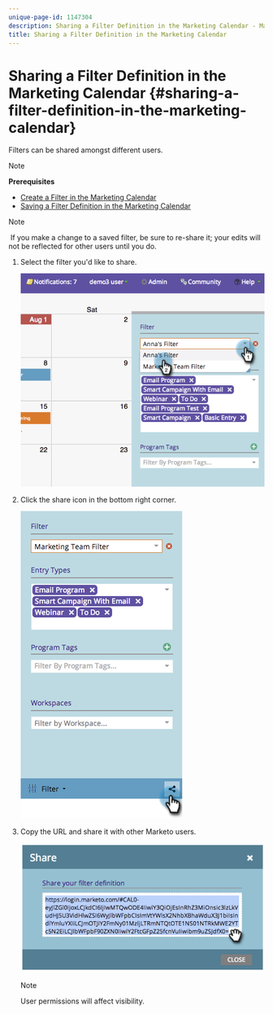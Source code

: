 ```yaml
---
unique-page-id: 1147304
description: Sharing a Filter Definition in the Marketing Calendar - Marketo Docs - Product Documentation
title: Sharing a Filter Definition in the Marketing Calendar
---
```


# Sharing a Filter Definition in the Marketing Calendar {#sharing-a-filter-definition-in-the-marketing-calendar}

Filters can be shared amongst different users.

>[!NOTE]
>
>**Prerequisites**
>
>* [Create a Filter in the Marketing Calendar](filtering-the-marketing-calendar.md)
>* [Saving a Filter Definition in the Marketing Calendar](saving-a-filter-definition-in-the-marketing-calendar.md)
>

>[!NOTE]
>
>&nbsp;If you make a change to a saved filter, be sure to re-share it; your edits will not be reflected for other users until you do.

1. Select the filter you'd like to share. 

   ![](assets/image2014-9-24-11-3a31-3a19.png)

1. Click the share icon in the bottom right corner. 

   ![](assets/image2014-9-24-11-3a31-3a24.png)

1. Copy the URL and share it with other Marketo users. 

   ![](assets/image2014-9-24-11-3a31-3a29.png)

   >[!NOTE]
   >
   >User permissions will affect visibility.&nbsp;

